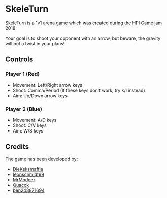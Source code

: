 # SkeleTurn
SkeleTurn is a 1v1 arena game which was created during the HPI Game jam 2018.

Your goal is to shoot your opponent with an arrow, but beware, the gravity will put a twist in your plans!

## Controls
### Player 1 (Red)
* Movement: Left/Right arrow keys
* Shoot: Comma/Period (If these keys don't work, try k/l instead)
* Aim: Up/Down arrow keys

### Player 2 (Blue)
* Movement: A/D keys
* Shoot: C/V keys
* Aim: W/S keys

## Credits
The game has been developed by:
* [DieKeksmaffia](http://github.com/DieKeksmaffia)
* [leonschmidt99](http://github.com/leonschmidt99)
* [MrModder](http://github.com/MrModder)
* [Quacck](http://github.com/Quacck)
* [ben243871694](http://github.com/ben243871694)
